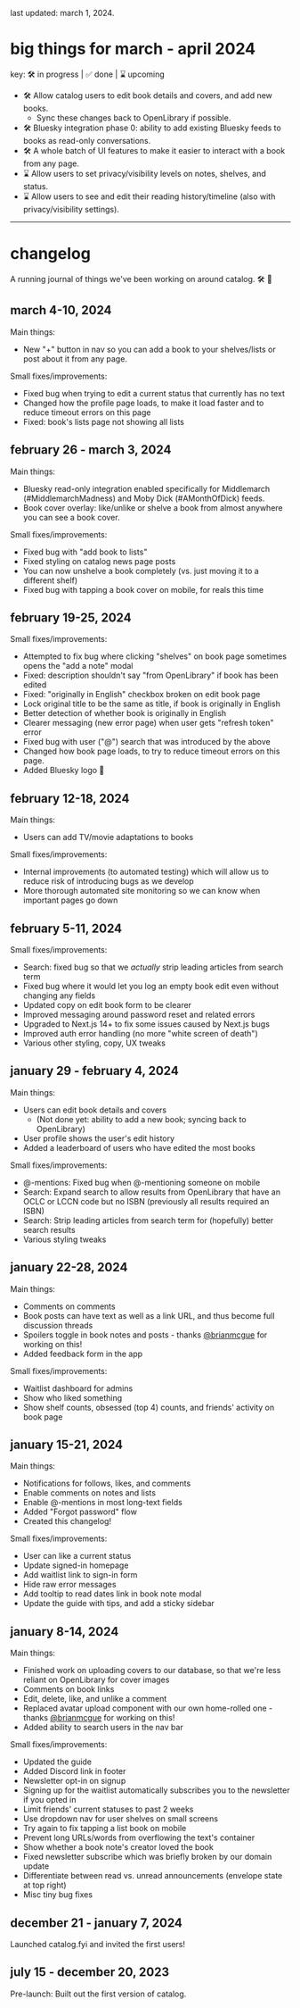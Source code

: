 last updated: march 1, 2024.

# big things for march - april 2024

key: 🛠️ in progress | ✅ done | ⌛️ upcoming

- 🛠️ Allow catalog users to edit book details and covers, and add new books.
  - Sync these changes back to OpenLibrary if possible.
- 🛠️ Bluesky integration phase 0: ability to add existing Bluesky feeds to books as read-only conversations.
- 🛠️ A whole batch of UI features to make it easier to interact with a book from any page.
- ⌛️ Allow users to set privacy/visibility levels on notes, shelves, and status.
- ⌛️ Allow users to see and edit their reading history/timeline (also with privacy/visibility settings).

---

# changelog

A running journal of things we've been working on around catalog. 🛠️ 🚧

## march 4-10, 2024

Main things:

- New "+" button in nav so you can add a book to your shelves/lists or post about it from any page.

Small fixes/improvements:

- Fixed bug when trying to edit a current status that currently has no text
- Changed how the profile page loads, to make it load faster and to reduce timeout errors on this page
- Fixed: book's lists page not showing all lists

## february 26 - march 3, 2024

Main things:

- Bluesky read-only integration enabled specifically for Middlemarch (#MiddlemarchMadness) and Moby Dick (#AMonthOfDick) feeds.
- Book cover overlay: like/unlike or shelve a book from almost anywhere you can see a book cover.

Small fixes/improvements:

- Fixed bug with "add book to lists"
- Fixed styling on catalog news page posts
- You can now unshelve a book completely (vs. just moving it to a different shelf)
- Fixed bug with tapping a book cover on mobile, for reals this time

## february 19-25, 2024

Small fixes/improvements:

- Attempted to fix bug where clicking "shelves" on book page sometimes opens the "add a note" modal
- Fixed: description shouldn't say "from OpenLibrary" if book has been edited
- Fixed: "originally in English" checkbox broken on edit book page
- Lock original title to be the same as title, if book is originally in English
- Better detection of whether book is originally in English
- Clearer messaging (new error page) when user gets "refresh token" error
- Fixed bug with user ("@") search that was introduced by the above
- Changed how book page loads, to try to reduce timeout errors on this page.
- Added Bluesky logo 🦋

## february 12-18, 2024

Main things:

- Users can add TV/movie adaptations to books

Small fixes/improvements:

- Internal improvements (to automated testing) which will allow us to reduce risk of introducing bugs as we develop
- More thorough automated site monitoring so we can know when important pages go down

## february 5-11, 2024

Small fixes/improvements:

- Search: fixed bug so that we _actually_ strip leading articles from search term
- Fixed bug where it would let you log an empty book edit even without changing any fields
- Updated copy on edit book form to be clearer
- Improved messaging around password reset and related errors
- Upgraded to Next.js 14+ to fix some issues caused by Next.js bugs
- Improved auth error handling (no more "white screen of death")
- Various other styling, copy, UX tweaks

## january 29 - february 4, 2024

Main things:

- Users can edit book details and covers
  - (Not done yet: ability to add a new book; syncing back to OpenLibrary)
- User profile shows the user's edit history
- Added a leaderboard of users who have edited the most books

Small fixes/improvements:

- @-mentions: Fixed bug when @-mentioning someone on mobile
- Search: Expand search to allow results from OpenLibrary that have an OCLC or LCCN code but no ISBN (previously all results required an ISBN)
- Search: Strip leading articles from search term for (hopefully) better search results
- Various styling tweaks

## january 22-28, 2024

Main things:

- Comments on comments
- Book posts can have text as well as a link URL, and thus become full discussion threads
- Spoilers toggle in book notes and posts - thanks [@brianmcgue](https://catalog.fyi/users/brianmcgue) for working on this!
- Added feedback form in the app

Small fixes/improvements:

- Waitlist dashboard for admins
- Show who liked something
- Show shelf counts, obsessed (top 4) counts, and friends' activity on book page

## january 15-21, 2024

Main things:

- Notifications for follows, likes, and comments
- Enable comments on notes and lists
- Enable @-mentions in most long-text fields
- Added "Forgot password" flow
- Created this changelog!

Small fixes/improvements:

- User can like a current status
- Update signed-in homepage
- Add waitlist link to sign-in form
- Hide raw error messages
- Add tooltip to read dates link in book note modal
- Update the guide with tips, and add a sticky sidebar

## january 8-14, 2024

Main things:

- Finished work on uploading covers to our database, so that we're less reliant on OpenLibrary for cover images
- Comments on book links
- Edit, delete, like, and unlike a comment
- Replaced avatar upload component with our own home-rolled one - thanks [@brianmcgue](https://catalog.fyi/users/brianmcgue) for working on this!
- Added ability to search users in the nav bar

Small fixes/improvements:

- Updated the guide
- Added Discord link in footer
- Newsletter opt-in on signup
- Signing up for the waitlist automatically subscribes you to the newsletter if you opted in
- Limit friends' current statuses to past 2 weeks
- Use dropdown nav for user shelves on small screens
- Try again to fix tapping a list book on mobile
- Prevent long URLs/words from overflowing the text's container
- Show whether a book note's creator loved the book
- Fixed newsletter subscribe which was briefly broken by our domain update
- Differentiate between read vs. unread announcements (envelope state at top right)
- Misc tiny bug fixes

## december 21 - january 7, 2024

Launched catalog.fyi and invited the first users!

## july 15 - december 20, 2023

Pre-launch: Built out the first version of catalog.

